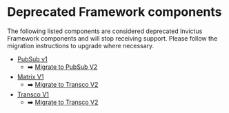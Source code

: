 # Deprecated Framework components
The following listed components are considered deprecated Invictus Framework components and will stop receiving support. Please follow the migration instructions to upgrade where necessary.

* [PubSub v1](./pubsub.md)
  * ➡️ [Migrate to PubSub V2](./pubsubV2.md#migrating-pubsub-v1-to-v2)
* [Matrix V1](./matrix.md)
  * ➡️ [Migrate to Transco V2](./transcoV2.md#migrating-matrix-v1-to-transco-v2)
* [Transco V1](./transco.md)
  * ➡️ [Migrate to Transco V2](./transcoV2.md#migrating-transco-v1-to-v2)